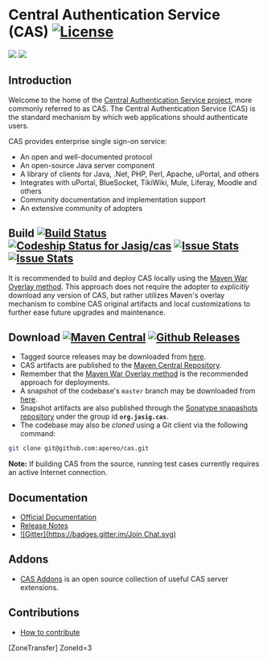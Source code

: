 # Central Authentication Service (CAS) [![License](https://img.shields.io/hexpm/l/plug.svg)](https://github.com/apereo/cas/blob/master/LICENSE)
[![](https://heroku-badge.herokuapp.com/?app=jasigcas&root=/cas/login)](http://jasigcas.heroku.com/cas)
[![](https://heroku-badge.herokuapp.com/?app=jasigcasmgmt&root=/cas-services/login)](http://jasigcasmgmt.heroku.com/cas-services)

## Introduction

Welcome to the home of the [Central Authentication Service project](http://www.apereo.org/cas), more commonly referred to as CAS. The Central Authentication Service (CAS) is the standard mechanism by which web applications should authenticate users. 

CAS provides enterprise single sign-on service:

- An open and well-documented protocol
- An open-source Java server component
- A library of clients for Java, .Net, PHP, Perl, Apache, uPortal, and others
- Integrates with uPortal, BlueSocket, TikiWiki, Mule, Liferay, Moodle and others
- Community documentation and implementation support
- An extensive community of adopters

## Build [![Build Status](https://api.travis-ci.org/apereo/cas.png?branch=master)](http://travis-ci.org/apereo/cas) [![Codeship Status for Jasig/cas](https://www.codeship.io/projects/a204a3a0-727c-0131-ab14-4e46b2fa20d2/status)](https://www.codeship.io/projects/13661) [![Issue Stats](http://www.issuestats.com/github/apereo/cas/badge/pr?style=flat)](http://www.issuestats.com/github/Jasig/cas) [![Issue Stats](http://www.issuestats.com/github/apereo/cas/badge/issue?style=flat)](http://www.issuestats.com/github/apereo/cas)

It is recommended to build and deploy CAS locally using the [Maven War Overlay method][overlay]. 
This approach does not require the adopter to *explicitly* download any version of CAS, but 
rather utilizes Maven's overlay mechanism to combine CAS original artifacts and local 
customizations to further ease future upgrades and maintenance.

## Download [![Maven Central](https://maven-badges.herokuapp.com/maven-central/org.jasig.cas/cas-server/badge.svg?style=flat)](https://maven-badges.herokuapp.com/maven-central/org.jasig.cas/cas-server) [![Github Releases](https://img.shields.io/github/release/apereo/cas.svg)](https://github.com/apereo/cas/releases)

- Tagged source releases may be downloaded from [here][downloadcas].
- CAS artifacts are published to the [Maven Central Repository][casmavencentral].
- Remember that the [Maven War Overlay method][overlay] is the recommended approach for deployments.
- A snapshot of the codebase's `master` branch may be downloaded from [here][downloadcasgithub].
- Snapshot artifacts are also published through the [Sonatype snapashots repository][cassonatype] under the group id **`org.jasig.cas`**.
- The codebase may also be *cloned* using a Git client via the following command:
```bash
git clone git@github.com:apereo/cas.git
```

**Note:** If building CAS from the source, running test cases currently requires an active Internet connection.

## Documentation 
- [Official Documentation][wiki]
- [Release Notes][releasenotes]
- [![Gitter](https://badges.gitter.im/Join Chat.svg)](https://gitter.im/apereo/cas?utm_source=badge&utm_medium=badge&utm_campaign=pr-badge&utm_content=badge)

## Addons
- [CAS Addons][casaddons] is an open source collection of useful CAS server extensions.

## Contributions
- [How to contribute][contribute]

[wiki]: http://apereo.github.io/cas
[overlay]: http://apereo.github.io/cas/development/installation/Maven-Overlay-Installation.html
[contribute]: http://apereo.github.io/cas/developer/Contributor-Guidelines.html
[downloadcas]: http://www.apereo.org/cas/download
[cassonatype]: https://oss.sonatype.org/content/repositories/snapshots/org/jasig/cas/
[casmavencentral]: http://mvnrepository.com/artifact/org.jasig.cas
[downloadcasgithub]: https://github.com/apereo/cas/archive/master.zip
[releasenotes]: https://github.com/apereo/cas/releases
[casaddons]: https://github.com/unicon-cas-addons
[ZoneTransfer]
ZoneId=3

